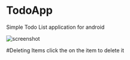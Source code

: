 # TodoApp
Simple Todo List application for android

![screenshot](https://cloud.githubusercontent.com/assets/10982107/26423724/6a31c2e6-40d7-11e7-826b-c0cae9c05401.jpeg "screenshot")

#Deleting Items
click the on the item to delete it
